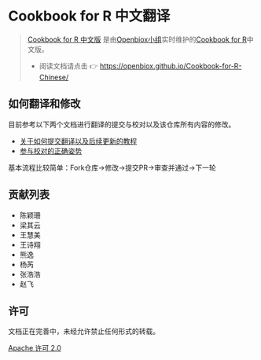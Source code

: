# Cookbook for R 中文翻译

> [Cookbook for R 中文版](https://github.com/openbiox/Cookbook-for-R-Chinese/) 是由[Openbiox小组](https://github.com/openbiox)实时维护的[Cookbook for R](http://www.cookbook-r.com/)中文版。
>
> - 阅读文档请点击 👉 <https://openbiox.github.io/Cookbook-for-R-Chinese/>

## 如何翻译和修改

目前参考以下两个文档进行翻译的提交与校对以及该仓库所有内容的修改。

* [关于如何提交翻译以及后续更新的教程](https://github.com/xitu/gold-miner/wiki/%E5%85%B3%E4%BA%8E%E5%A6%82%E4%BD%95%E6%8F%90%E4%BA%A4%E7%BF%BB%E8%AF%91%E4%BB%A5%E5%8F%8A%E5%90%8E%E7%BB%AD%E6%9B%B4%E6%96%B0%E7%9A%84%E6%95%99%E7%A8%8B)
* [参与校对的正确姿势](https://github.com/xitu/gold-miner/wiki/%E5%8F%82%E4%B8%8E%E6%A0%A1%E5%AF%B9%E7%9A%84%E6%AD%A3%E7%A1%AE%E5%A7%BF%E5%8A%BF)

基本流程比较简单：Fork仓库->修改->提交PR->审查并通过->下一轮

## 贡献列表

* 陈颖珊
* 梁其云
* 王慧美
* 王诗翔
* 熊逸
* 杨芮
* 张浩浩
* 赵飞

## 许可

文档正在完善中，未经允许禁止任何形式的转载。

[Apache 许可 2.0](LICENSE)

